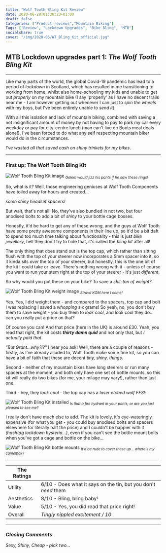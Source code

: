 ```yaml
---
title: "Wolf Tooth Bling Kit Review"
date: 2020-06-28T01:30:23+01:00
draft: false
Categories: ["Product reviews","Mountain Biking"]
Tags: ["Review", "Lockdown Upgrades", "Bike Bling", "MTB"]
socialshare: true
cover: "/img/2020-06/WT_Bling_Kit_official.jpg"
---
```


## MTB Lockdown upgrades part 1: _The Wolf Tooth Bling Kit_
___

Like many parts of the world, the global Covid-19 pandemic has lead to a period of _lockdown_ in Scotland, which has resulted in me transitioning to working from home, whilst also home-schooling my kids and unable to get out _properly_ on my mountain bike (I say 'properly' as I have no decent trails near me - I am however getting out whenever I can just to _spin the wheels_ with my boys, but I've been entirely unable to _send it_).

With all this isolation and lack of mountain biking, combined with saving a not insignificant amount of money by not having to pay to park my car every weekday or pay for city-centre lunch (man can't live on Boots meal deals alone!), I've been forced to do what any self respecting mountain biker would do in the circumstances.

_I've wasted all that saved cash on shiny trinkets for my bikes_.

___

### First up: **The Wolf Tooth Bling Kit**
![Wolf Tooth Bling Kit image](/img/2020-06/WT_Bling_Kit_official.jpg "Doesn't it look shiny!")
<sub> _Golem would jizz his pants if he saw these rings!_ </sub>

So, what is it? Well, those engineering geniuses at Wolf Tooth Components have toiled away for hours and created...

_some shiny headset spacers!_

But wait, that's not all! No, they've also bundled in not two, but four anodised bolts to add a bit of _shiny_ to your bottle cage bosses.

Honestly, it'd be hard to get any of these _wrong_, and the guys at Wolf Tooth have some pretty awesome components in their line up, so it'd be a bit daft to spend too much time talking about functionality - this is just _bike jewellery_, hell they don't try to hide that, it's called the _bling kit_ after all!

The only thing that does stand out is the top cap, which rather than sitting flush with the top of your steerer now incorporates a 5mm spacer into it, so it kinda sits _over_ the top of your steerer, but honestly, this is the one bit of the kit I could take or leave. There's nothing wrong with it - unless of course you want to run your stem right at the top of your steerer - it's just _different_.

So why would you put these on your bike? To save a _shit-ton of weight?_

![Wolf Tooth Bling Kit weight image](/img/2020-06/WTBK_Weight_Weenie.jpg "I can see those Strava PR's now...")
<sub> _Strava KOM here I come!_ </sub>

Yes. Yes, I did weight them - and compared to the spacers, top cap and bolt I was replacing I saved a _whopping_ six grams!
So yeah, no, you don't buy them to save weight - you buy them to _look cool_, and look cool they do... can you really put a price on that?

Of course you can! And that price (here in the UK) is around £30. Yeah, you read that right, the kit costs _**thirty damn quid**_ and not only that, but _I actually paid that_.

_"But Grant...why?!?"_ I hear you ask! Well, there are a couple of reasons - firstly, as I've already alluded to, Wolf Tooth make some fine kit, so you can have a bit of faith that these are decent _tiny, shiny, things_.

Second - neither of my mountain bikes have long steerers or run many spacers at the moment, and both only have one set of bottle mounts, so this kit will really do two bikes (for me, your milage may vary!), rather than just one.

Third - hey, they _look cool_ - the top cap has a _laser etched wolf FFS!_:

![Wolf Tooth Bling Kit installed](/img/2020-06/WTBK_Close_up.jpg "Hear me roar!")
<sub> _Is that a fire hydrant in your pants, or are you just pleased to see me?_ </sub>

I really don't have much else to add. The kit is lovely, it's eye-wateringly expensive (for what you get - you could buy anodised bolts and spacers elsewhere for literally half the price) and I couldn't be happier with it _(hashtag lockdown hysteria...)_, even if you can't see the bottle mount bolts when you've got a cage and bottle on the bike...

![Wolf Tooth Bling Kit bottle mounts](/img/2020-06/WTBK_Bolts.jpg "Still sexy though!")
<sub> _It'd be rude to cover these up... where's my camelbak?_ </sub>



___
| The Ratings   |   |
|---------------|---|
| Utility | 6/10 - Does what it says on the tin, but you don't _need_ them  |
| Aesthetics    |  8/10 - Bling, bling baby! |
| Value         | 5/10 -  Yes, you did read that price right! |
| Overall       | _Tingly nippled excitement / 10_  |

___
### _Closing Comments_

_Sexy, Shiny, Cheap - pick two..._
